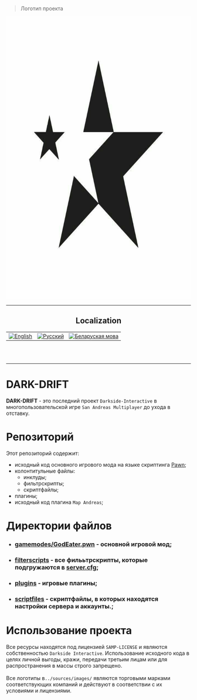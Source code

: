 > Логотип проекта

<p align="center">
  <img src="./sources/images/DarkDriftLogo.png"
    alt="Dark Drift Logo"
    height="768"
    width="768">
</p>

------------------------------------------------------------------------------------

<h2 align="center">Localization</h2>
<table align="center">
    <tbody>
        <tr>
            <td><a href="https://github.com/Darkside-Interactive/DARK-DRIFT/blob/master/docs/README_eng.md">  
                <img src="https://cdn.icon-icons.com/icons2/3665/PNG/512/gb_flag_great_britain_england_union_jack_english_icon_228674.png" title="English" alt="English"
        	 height="50"
                 width="50"></a>
            </td>
            <td><a href="https://github.com/Darkside-Interactive/DARK-DRIFT/blob/master/README.md">
           	<img src="https://cdn.icon-icons.com/icons2/83/PNG/512/russia_15804.png" title="Русский" alt="Русский"
                 height="50"
                 width="50"></a>
            </td>
 	    <td><a href="https://github.com/Darkside-Interactive/DARK-DRIFT/blob/master/docs/README_bel.md">
	        <img src="https://cdn.icon-icons.com/icons2/107/PNG/512/belarus_18247.png" title="Беларуска мова" alt="Беларуская мова"
	         height="50"
	         width="50"></a>
            </td>
        </tr>
    </tbody>
</table></br></br>

------------------------------------------------------------------------------------


# DARK-DRIFT

**DARK-DRIFT** - это последний проект `Darkside-Interactive` в многопользовательской игре `San Andreas Multiplayer` до ухода в отставку.


# Репозиторий

Этот репозиторий содержит: 
  - исходный код основного игрового мода на языке скриптинга <a href="https://ru.wikipedia.org/wiki/Pawn">Pawn</a>;
  - колонтитульные файлы:
    - инклуды;
    - фильтрскрипты;
    - скриптфайлы;
  - плагины;
  - исходный код плагина `Map Andreas`;

# Директории файлов


   - <h3><a href="https://github.com/Darkside-Interactive/DARK-DRIFT/tree/develop/gamemodes/GodEater.pwn">gamemodes/GodEater.pwn</a> - основной игровой мод;</br></h3>
   - <h3><a href="https://github.com/Darkside-Interactive/DARK-DRIFT/tree/develop/filterscripts/">filterscripts</a> - все филььтрскрипты, которые подгружаются в <a href="https://github.com/Darkside-Interactive/DARK-DRIFT/tree/develop/server.cfg">server.cfg</a>;</br></h3>
   - <h3><a href="https://github.com/Darkside-Interactive/DARK-DRIFT/tree/develop/plugins/">plugins</a> - игровые плагины;</br></h3>
   - <h3><a href="https://github.com/Darkside-Interactive/DARK-DRIFT/tree/develop/scriptfiles/">scriptfiles</a> - скриптфайлы, в которых находятся настройки сервера и аккаунты.;</br></h3>


# Использование проекта

Все ресурсы находятся под лицензией `SAMP-LICENSE` и являются собственностью `Darkside Interactive`. Использование исходного кода в целях личной выгоды, кражи, передачи третьим лицам или для распространения в массы строго запрещено. </br>
</br>Все логотипы в`../sources/images/` являются торговыми марками соответствующих компаний и действуют в соответствии с их условиями и лицензиями.

